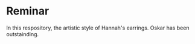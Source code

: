 # Reminar
In this respository, the artistic style of Hannah's earrings. Oskar has been outstainding. 

